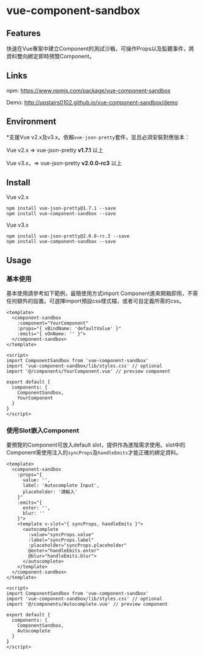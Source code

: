 # vue-component-sandbox

## Features

快速在Vue專案中建立Component的測試沙箱，可操作Props以及監聽事件，將資料雙向綁定即時預覽Component。

## Links

npm: https://www.npmjs.com/package/vue-component-sandbox

Demo: http://upstairs0102.github.io/vue-component-sandbox/demo

## Environment

*支援Vue v2.x及v3.x。依賴`vue-json-pretty`套件，並且必須安裝對應版本：

Vue v2.x => vue-json-pretty **v1.7.1** 以上

Vue v3.x，=> vue-json-pretty **v2.0.0-rc3** 以上

## Install

Vue v2.x

```
npm install vue-json-pretty@1.7.1 --save
npm install vue-component-sandbox --save
```

Vue v3.x

```
npm install vue-json-pretty@2.0.0-rc.3 --save
npm install vue-component-sandbox --save
```

## Usage

### 基本使用

基本使用請參考如下範例，最簡使用方式import Component進來開箱即用，不需任何額外的設置。可選擇import預設css樣式檔，或者可自定義所需的css。

```
<template>
  <component-sandbox
    :component="YourComponent"
    :props="{ vBindName: 'defaultValue' }"
    :emits="{ vOnName: '' }">
  </component-sandbox>
</template>

<script>
import ComponentSandbox from 'vue-component-sandbox'
import 'vue-component-sandbox/lib/styles.css' // optional
import '@/components/YourComponent.vue' // preview component

export default {
  components: {
    ComponentSandbox,
    YourComponent
  }
}
</script>
```

### 使用Slot嵌入Component

要預覽的Component可放入default slot，提供作為進階需求使用。slot中的Component需使用注入的`syncProps`及`handleEmits`才能正確的綁定資料。

```
<template>
  <component-sandbox
    :props="{
      value: '',
      label: 'Autocomplete Input',
      placeholder: '請輸入'
    }"
    :emits="{
      enter: '',
      blur: ''
    }">
    <template v-slot="{ syncProps, handleEmits }">
      <autocomplete
        :value="syncProps.value"
        :label="syncProps.label"
        :placeholder="syncProps.placeholder"
        @enter="handleEmits.enter"
        @blur="handleEmits.blur">
      </autocomplete>
    </template>
  </component-sandbox>
</template>

<script>
import ComponentSandbox from 'vue-component-sandbox'
import 'vue-component-sandbox/lib/styles.css' // optional
import '@/components/Autocomplete.vue' // preview component

export default {
  components: {
    ComponentSandbox,
    Autocomplete
  }
}
</script>
```
